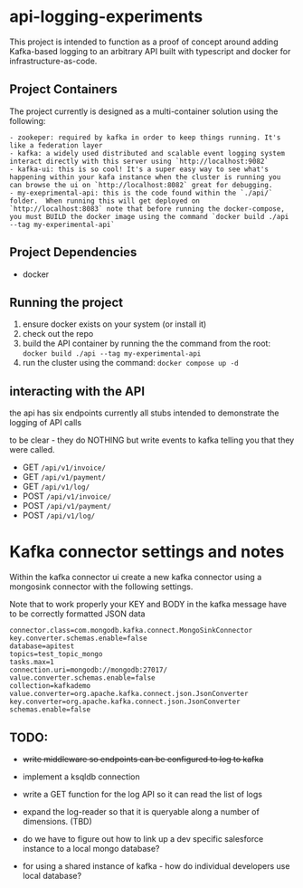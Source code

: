 # api-logging-experiments

This project is intended to function as a proof of concept around adding Kafka-based logging to an arbitrary API built with typescript and docker for infrastructure-as-code.

## Project Containers

The project currently is designed as a multi-container solution using the following:

    - zookeper: required by kafka in order to keep things running. It's like a federation layer
    - kafka: a widely used distributed and scalable event logging system interact directly with this server using `http://localhost:9082`
    - kafka-ui: this is so cool! It's a super easy way to see what's happening within your kafa instance when the cluster is running you can browse the ui on `http://localhost:8082` great for debugging.
    - my-exeprimental-api: this is the code found within the `./api/` folder.  When running this will get deployed on `http://localhost:8083` note that before running the docker-compose, you must BUILD the docker image using the command `docker build ./api --tag my-experimental-api`

## Project Dependencies

- docker

## Running the project

1. ensure docker exists on your system (or install it)
1. check out the repo
1. build the API container by running the the command from the root: `docker build ./api --tag my-experimental-api` 
1. run the cluster using the command: `docker compose up -d`

## interacting with the API

the api has six endpoints currently all stubs intended to demonstrate the logging of API calls

to be clear - they do NOTHING but write events to kafka telling you that they were called.

- GET `/api/v1/invoice/` 
- GET `/api/v1/payment/` 
- GET `/api/v1/log/` 
- POST `/api/v1/invoice/` 
- POST `/api/v1/payment/` 
- POST `/api/v1/log/` 

# Kafka connector settings and notes

Within the kafka connector ui create a new kafka connector using a mongosink connector with the following settings. 

Note that to work properly your KEY and BODY in the kafka message have to be correctly formatted JSON data 

```
connector.class=com.mongodb.kafka.connect.MongoSinkConnector
key.converter.schemas.enable=false
database=apitest
topics=test_topic_mongo
tasks.max=1
connection.uri=mongodb://mongodb:27017/
value.converter.schemas.enable=false
collection=kafkademo
value.converter=org.apache.kafka.connect.json.JsonConverter
key.converter=org.apache.kafka.connect.json.JsonConverter
schemas.enable=false
```


## TODO: 

- ~~write middleware so endpoints can be configured to log to kafka~~
- implement a ksqldb connection
- write a GET function for the log API so it can read the list of logs
- expand the log-reader so that it is queryable along a number of dimensions. (TBD)



- do we have to figure out how to link up a dev specific salesforce instance to a local mongo database?
- for using a shared instance of kafka - how do individual developers use local database?
